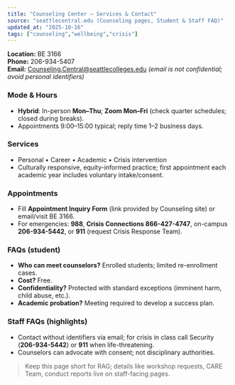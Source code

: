 ```yaml
---
title: "Counseling Center — Services & Contact"
source: "seattlecentral.edu (Counseling pages, Student & Staff FAQ)"
updated_at: "2025-10-16"
tags: ["counseling","wellbeing","crisis"]
---
```


**Location:** BE 3166  
**Phone:** 206-934-5407  
**Email:** Counseling.Central@seattlecolleges.edu *(email is not confidential; avoid personal identifiers)*

### Mode & Hours
- **Hybrid**: In-person **Mon–Thu**; **Zoom Mon–Fri** (check quarter schedules; closed during breaks).  
- Appointments 9:00–15:00 typical; reply time 1–2 business days.

### Services
- Personal • Career • Academic • Crisis intervention  
- Culturally responsive, equity-informed practice; first appointment each academic year includes voluntary intake/consent.

### Appointments
- Fill **Appointment Inquiry Form** (link provided by Counseling site) or email/visit BE 3166.  
- For emergencies: **988**, **Crisis Connections 866-427-4747**, on-campus **206-934-5442**, or **911** (request Crisis Response Team).

### FAQs (student)
- **Who can meet counselors?** Enrolled students; limited re-enrollment cases.  
- **Cost?** Free.  
- **Confidentiality?** Protected with standard exceptions (imminent harm, child abuse, etc.).  
- **Academic probation?** Meeting required to develop a success plan.

### Staff FAQs (highlights)
- Contact without identifiers via email; for crisis in class call Security (**206-934-5442**) or **911** when life-threatening.  
- Counselors can advocate with consent; not disciplinary authorities.

> Keep this page short for RAG; details like workshop requests, CARE Team, conduct reports live on staff-facing pages.
